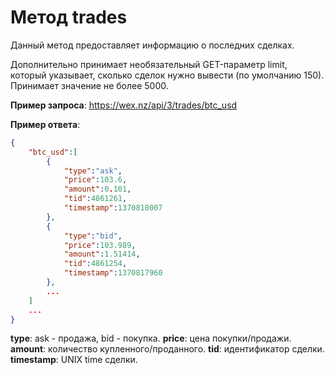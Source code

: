 # Метод trades

Данный метод предоставляет информацию о последних сделках.

Дополнительно принимает необязательный GET-параметр limit, который указывает, сколько сделок нужно вывести (по умолчанию 150).
Принимает значение не более 5000.

**Пример запроса**:
https://wex.nz/api/3/trades/btc_usd

**Пример ответа**:
```json
{
	"btc_usd":[
		{
			"type":"ask",
			"price":103.6,
			"amount":0.101,
			"tid":4861261,
			"timestamp":1370818007
		},
		{
			"type":"bid",
			"price":103.989,
			"amount":1.51414,
			"tid":4861254,
			"timestamp":1370817960
		},
		...
	]
	...
}
```

**type**: ask - продажа, bid - покупка.
**price**: цена покупки/продажи.
**amount**: количество купленного/проданного.
**tid**: идентификатор сделки.
**timestamp**: UNIX time сделки.
